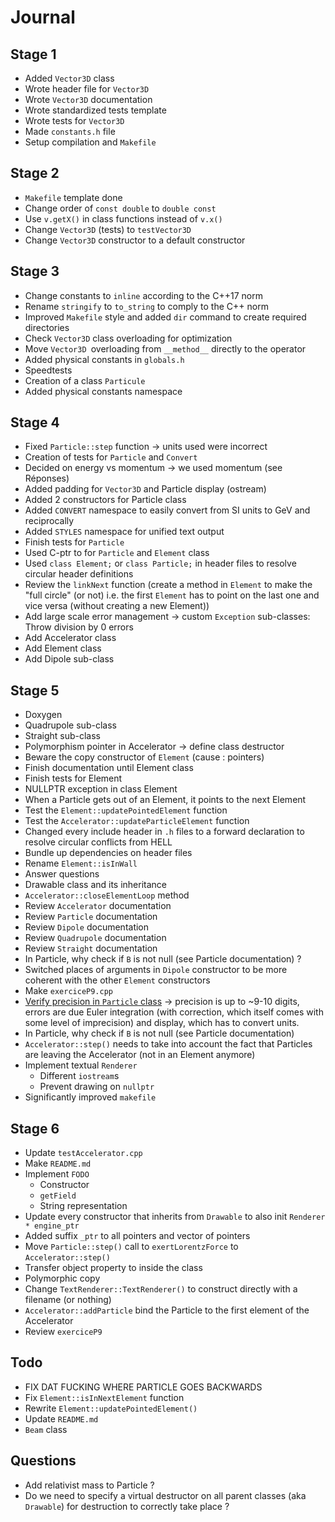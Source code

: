 # Journal

## Stage 1

- Added `Vector3D` class
- Wrote header file for `Vector3D`
- Wrote `Vector3D` documentation
- Wrote standardized tests template
- Wrote tests for `Vector3D`
- Made `constants.h` file
- Setup compilation and `Makefile`

## Stage 2

- `Makefile` template done
- Change order of `const double` to `double const`
- Use `v.getX()` in class functions instead of `v.x()`
- Change `Vector3D` (tests) to `testVector3D`
- Change `Vector3D` constructor to a default constructor

## Stage 3

- Change constants to `inline` according to the C++17 norm
- Rename `stringify` to `to_string` to comply to the C++ norm
- Improved `Makefile` style and added `dir` command to create required directories
- Check `Vector3D` class overloading for optimization
- Move `Vector3D `overloading from `__method__` directly to the operator
- Added physical constants in `globals.h`
- Speedtests
- Creation of a class `Particule`
- Added physical constants namespace

## Stage 4

- Fixed `Particle::step` function -> units used were incorrect
- Creation of tests for `Particle` and `Convert`
- Decided on energy vs momentum -> we used momentum (see Réponses)
- Added padding for `Vector3D` and Particle display (ostream)
- Added 2 constructors for Particle class
- Added `CONVERT` namespace to easily convert from SI units to GeV and reciprocally
- Added `STYLES` namespace for unified text output
- Finish tests for `Particle`
- Used C-ptr to for `Particle` and `Element` class
- Used `class Element;` or `class Particle;` in header files to resolve circular header definitions
- Review the `linkNext` function (create a method in `Element` to make the "full circle" (or not) i.e. the first `Element` has to point on the last one and vice versa (without creating a new Element))
- Add large scale error management -> custom `Exception` sub-classes: Throw division by 0 errors
- Add Accelerator class
- Add Element class
- Add Dipole sub-class

## Stage 5

- Doxygen
- Quadrupole sub-class
- Straight sub-class
- Polymorphism pointer in Accelerator -> define class destructor
- Beware the copy constructor of `Element` (cause : pointers)
- Finish documentation until Element class
- Finish tests for Element
- NULLPTR exception in class Element
- When a Particle gets out of an Element, it points to the next Element
- Test the `Element::updatePointedElement` function
- Test the `Accelerator::updateParticleElement` function
- Changed every include header in `.h` files to a forward declaration to resolve circular conflicts from HELL
- Bundle up dependencies on header files
- Rename `Element::isInWall`
- Answer questions
- Drawable class and its inheritance
- `Accelerator::closeElementLoop` method
- Review `Accelerator` documentation
- Review `Particle` documentation
- Review `Dipole` documentation
- Review `Quadrupole` documentation
- Review `Straight` documentation
- In Particle, why check if `B` is not null (see Particle documentation) ?
- Switched places of arguments in `Dipole` constructor to be more coherent with the other `Element` constructors
- Make `exerciceP9.cpp`
- [Verify precision in `Particle` class](https://moodle.epfl.ch/mod/forum/discuss.php?d=15995) -> precision is up to \~9-10 digits, errors are due Euler integration (with correction, which itself comes with some level of imprecision) and display, which has to convert units.
- In Particle, why check if `B` is not null (see Particle documentation)
- `Accelerator::step()` needs to take into account the fact that Particles are leaving the Accelerator (not in an Element anymore)
- Implement textual `Renderer`
	- Different `iostream`s
	- Prevent drawing on `nullptr`
- Significantly improved `makefile`

## Stage 6

- Update `testAccelerator.cpp`
- Make `README.md`
- Implement `FODO`
	- Constructor
	- `getField`
	- String representation
- Update every constructor that inherits from `Drawable` to also init `Renderer * engine_ptr`
- Added suffix `_ptr` to all pointers and vector of pointers
- Move `Particle::step()` call to `exertLorentzForce` to `Accelerator::step()`
- Transfer object property to inside the class
- Polymorphic copy
- Change `TextRenderer::TextRenderer()` to construct directly with a filename (or nothing)
- `Accelerator::addParticle` bind the Particle to the first element of the Accelerator
- Review `exerciceP9`

## Todo

- FIX DAT FUCKING WHERE PARTICLE GOES BACKWARDS
- Fix `Element::isInNextElement` function
- Rewrite `Element::updatePointedElement()`
- Update `README.md`
- `Beam` class

## Questions

- Add relativist mass to Particle ?
- Do we need to specify a virtual destructor on all parent classes (aka `Drawable`) for destruction to correctly take place ?
